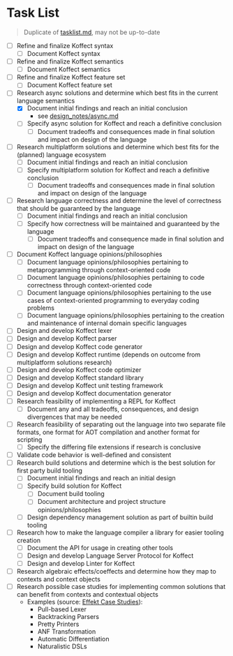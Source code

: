 # Task List

> Duplicate of [tasklist.md](../design_notes/tasklist.md), may not be up-to-date

- [ ] Refine and finalize Koffect syntax
    - [ ] Document Koffect syntax
- [ ] Refine and finalize Koffect semantics
    - [ ] Document Koffect semantics
- [ ] Refine and finalize Koffect feature set
    - [ ] Document Koffect feature set
- [ ] Research async solutions and determine which best fits in the current language semantics
    - [x] Document initial findings and reach an initial conclusion
        - see [design_notes/async.md](../design_notes/async.md)
    - [ ] Specify async solution for Koffect and reach a definitive conclusion
        - [ ] Document tradeoffs and consequences made in final solution and impact on design of the language
- [ ] Research multiplatform solutions and determine which best fits for the (planned) language ecosystem
    - [ ] Document initial findings and reach an initial conclusion
    - [ ] Specify multiplatform solution for Koffect and reach a definitive conclusion
        - [ ] Document tradeoffs and consequences made in final solution and impact on design of the language
- [ ] Research language correctness and determine the level of correctness that should be guaranteed by the language
    - [ ] Document initial findings and reach an initial conclusion
    - [ ] Specify how correctness will be maintained and guaranteed by the language
        - [ ] Document tradeoffs and consequence made in final solution and impact on design of the language
- [ ] Document Koffect language opinions/philosophies
    - [ ] Document language opinions/philosophies pertaining to metaprogramming through context-oriented code
    - [ ] Document language opinions/philosophies pertaining to code correctness through context-oriented code
    - [ ] Document language opinions/philosophies pertaining to the use cases of context-oriented programming to
      everyday coding problems
    - [ ] Document language opinions/philosophies pertaining to the creation and maintenance of internal domain specific
      languages
- [ ] Design and develop Koffect lexer
- [ ] Design and develop Koffect parser
- [ ] Design and develop Koffect code generator
- [ ] Design and develop Koffect runtime (depends on outcome from multiplatform solutions research)
- [ ] Design and develop Koffect code optimizer
- [ ] Design and develop Koffect standard library
- [ ] Design and develop Koffect unit testing framework
- [ ] Design and develop Koffect documentation generator
- [ ] Research feasibility of implementing a REPL for Koffect
    - [ ] Document any and all tradeoffs, consequences, and design divergences that may be needed
- [ ] Research feasibility of separating out the language into two separate file formats, one format for AOT compilation
  and another format for scripting
    - [ ] Specify the differing file extensions if research is conclusive
- [ ] Validate code behavior is well-defined and consistent
- [ ] Research build solutions and determine which is the best solution for first party build tooling
    - [ ] Document initial findings and reach an initial design
    - [ ] Specify build solution for Koffect
        - [ ] Document build tooling
        - [ ] Document architecture and project structure opinions/philosophies
    - [ ] Design dependency management solution as part of builtin build tooling
- [ ] Research how to make the language compiler a library for easier tooling creation
    - [ ] Document the API for usage in creating other tools
    - [ ] Design and develop Language Server Protocol for Koffect
    - [ ] Design and develop Linter for Koffect
- [ ] Research algebraic effects/coeffects and determine how they map to contexts and context objects
- [ ] Research possible case studies for implementing common solutions that can benefit from contexts and contextual
  objects
  - Examples (source: [Effekt Case Studies](https://effekt-lang.org/docs/casestudies)):
    - Pull-based Lexer
    - Backtracking Parsers
    - Pretty Printers
    - ANF Transformation
    - Automatic Differentiation
    - Naturalistic DSLs